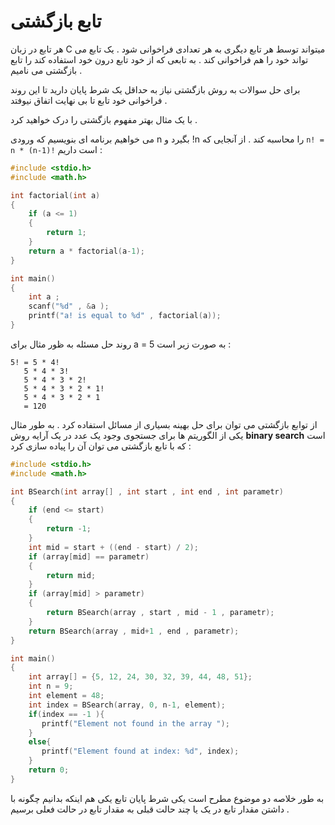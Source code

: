 # تابع بازگشتی
هر تابع در زبان C  میتواند توسط هر تابع دیگری به هر تعدادی فراخوانی شود . یک تابع می تواند خود را هم فراخوانی کند . به تابعی که از خود تابع درون خود استفاده کند را تابع بازگشتی می نامیم . 

برای حل سوالات به روش بازگشتی نیاز به حداقل یک شرط پایان دارید تا این روند فراخوانی خود تابع تا بی نهایت اتفاق نیوفتد .

با یک مثال بهتر مفهوم بازگشتی را درک خواهید کرد .

می خواهیم برنامه ای بنویسیم که  ورودی n  بگیرد و !n را محاسبه کند .
از آنجایی که `n! = n * (n-1)!` است داریم :
```c
#include <stdio.h>
#include <math.h>

int factorial(int a)
{
    if (a <= 1)
    {
        return 1;
    }
    return a * factorial(a-1);
}

int main()
{
    int a ;
    scanf("%d" , &a );
    printf("a! is equal to %d" , factorial(a));
}
```

روند حل مسئله به ظور مثال برای  a = 5  به صورت زیر است : 
```
5! = 5 * 4!
   5 * 4 * 3!
   5 * 4 * 3 * 2!
   5 * 4 * 3 * 2 * 1!
   5 * 4 * 3 * 2 * 1
   = 120
```

از توابع بازگشتی می توان برای حل بهینه بسیاری از مسائل استفاده کرد . به طور مثال یکی از الگوریتم ها برای جستجوی وجود یک عدد در یک آرایه روش **binary search** است که با تابع بازگشتی می توان آن را پیاده سازی کرد :
```c
#include <stdio.h>
#include <math.h>

int BSearch(int array[] , int start , int end , int parametr)
{
    if (end <= start)
    {
        return -1;
    }
    int mid = start + ((end - start) / 2);
    if (array[mid] == parametr)
    {
        return mid;
    }
    if (array[mid] > parametr)
    {
        return BSearch(array , start , mid - 1 , parametr);
    }
    return BSearch(array , mid+1 , end , parametr);
}

int main()
{
    int array[] = {5, 12, 24, 30, 32, 39, 44, 48, 51};
    int n = 9;
    int element = 48;
    int index = BSearch(array, 0, n-1, element);
    if(index == -1 ){
       printf("Element not found in the array ");
    }
    else{
       printf("Element found at index: %d", index);
    }
    return 0;
}
```

به طور خلاصه دو موضوع مطرح است یکی شرط پایان تابع یکی هم اینکه بدانیم چگونه با داشتن مقدار تابع در یک یا چند حالت قبلی به مقدار تابع در حالت فعلی برسیم .